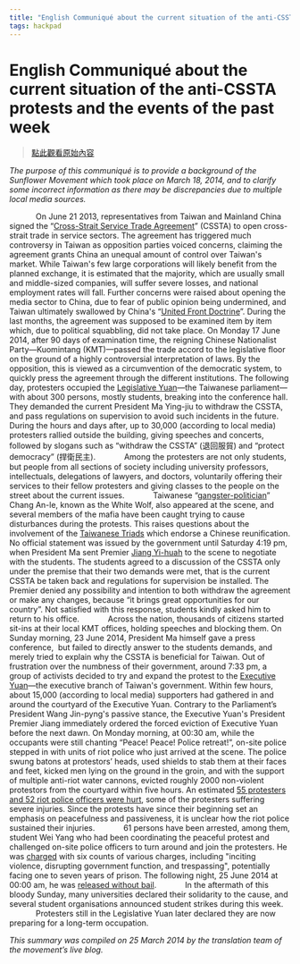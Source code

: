 ```yaml
---
title: "English Communiqué about the current situation of the anti-CSSTA protests and the events of the past week"
tags: hackpad
---
```


# English Communiqué about the current situation of the anti-CSSTA protests and the events of the past week

> [點此觀看原始內容](https://g0v.hackpad.tw/HeVtO3WBpXk)


 _The purpose of this communiqué is to provide a background of the Sunflower Movement which took place on March 18, 2014, and to clarify some incorrect information as there may be discrepancies due to multiple local media sources._

            On June 21 2013, representatives from Taiwan and Mainland China signed the “[Cross-Strait Service Trade Agreement](http://en.wikipedia.org/wiki/Cross-Strait_Service_Trade_Agreement)” (CSSTA) to open cross-strait trade in service sectors. The agreement has triggered much controversy in Taiwan as opposition parties voiced concerns, claiming the agreement grants China an unequal amount of control over Taiwan's market.
 While Taiwan's few large corporations will likely benefit from the planned exchange, it is estimated that the majority, which are usually small and middle-sized companies, will suffer severe losses, and national employment rates will fall. Further concerns were raised about opening the media sector to China, due to fear of public opinion being undermined, and Taiwan ultimately swallowed by China's “[United Front Doctrine](http://en.wikipedia.org/wiki/United_Front_Doctrine)”.
During the last months, the agreement was supposed to be examined item by item which, due to political squabbling, did not take place. On Monday 17 June 2014, after 90 days of examination time, the reigning Chinese Nationalist Party—Kuomintang (KMT)—passed the trade accord to the legislative floor on the ground of a highly controversial interpretation of laws. By the opposition, this is viewed as a circumvention of the democratic system, to quickly press the agreement through the different institutions.
The following day, protesters occupied the [Legislative Yuan](http://en.wikipedia.org/wiki/Legislative_Yuan)—the Taiwanese parliament—with about 300 persons, mostly students, breaking into the conference hall. They demanded the current President Ma Ying-jiu to withdraw the CSSTA, and pass regulations on supervision to avoid such incidents in the future. During the hours and days after, up to 30,000 (according to local media)  protesters rallied outside the building, giving speeches and concerts, followed by slogans such as “withdraw the CSSTA” (退回服貿) and “protect democracy” (捍衛民主).
            Among the protesters are not only students, but people from all sections of society including university professors, intellectuals, delegations of lawyers, and doctors, voluntarily offering their services to their fellow protesters and giving classes to the people on the street about the current issues.
            Taiwanese “[gangster-politician](http://thediplomat.com/2014/02/the-return-of-gangster-politics-in-taiwan/)” Chang An-le, known as the White Wolf, also appeared at the scene, and several members of the mafia have been caught trying to cause disturbances during the protests. This raises questions about the involvement of the [Taiwanese Triads](http://en.wikipedia.org/wiki/Bamboo_Union) which endorse a Chinese reunification.
No official statement was issued by the government until Saturday 4:19 pm, when President Ma sent Premier [Jiang Yi-huah](http://en.wikipedia.org/wiki/Jiang_Yi-huah) to the scene to negotiate with the students. The students agreed to a discussion of the CSSTA only under the premise that their two demands were met, that is the current CSSTA be taken back and regulations for supervision be installed. The Premier denied any possibility and intention to both withdraw the agreement or make any changes, because “it brings great opportunities for our country”. Not satisfied with this response, students kindly asked him to return to his office.
            Across the nation, thousands of citizens started sit-ins at their local KMT offices, holding speeches and blocking them.
On Sunday morning, 23 June 2014, President Ma himself gave a press conference,  but failed to directly answer to the students demands, and merely tried to explain why the CSSTA is beneficial for Taiwan.
Out of frustration over the numbness of their government, around 7:33 pm, a group of activists decided to try and expand the protest to the [Executive Yuan](http://en.wikipedia.org/wiki/Executive_Yuan)—the executive branch of Taiwan's government. Within few hours, about 15,000 (according to local media)  supporters had gathered in and around the courtyard of the Executive Yuan. Contrary to the Parliament’s President Wang Jin-pyng's passive stance, the Executive Yuan's President Premier Jiang immediately ordered the forced eviction of Executive Yuan before the next dawn. On Monday morning, at 00:30 am, while the occupants were still chanting “Peace! Peace! Police retreat!”, on-site police stepped in with units of riot police who just arrived at the scene.
The police swung batons at protestors’ heads, used shields to stab them at their faces and feet, kicked men lying on the ground in the groin, and with the support of multiple anti-riot water cannons, evicted roughly 2000 non-violent protestors from the courtyard within five hours. An estimated [55 protesters and 52 riot police officers were hurt](http://iservice.libertytimes.com.tw/liveNews/news.php?no=974500&type=政治), some of the protesters suffering severe injuries. Since the protests have since their beginning set an emphasis on peacefulness and passiveness, it is unclear how the riot police sustained their injuries.
            61 persons have been arrested, among them, student Wei Yang who had been coordinating the peaceful protest and challenged on-site police officers to turn around and join the protesters. He was [charged](http://www.nownews.com/n/2014/03/25/1163692) with six counts of various charges, including "inciting violence, disrupting government function, and trespassing", potentially facing one to seven years of prison. The following night, 25 June 2014 at 00:00 am, he was [released without bail](http://www.nownews.com/n/2014/03/25/1163692).
            In the aftermath of this bloody Sunday, many universities declared their solidarity to the cause, and several student organisations announced student strikes during this week.
            Protesters still in the Legislative Yuan later declared they are now preparing for a long-term occupation.



 _This summary was compiled on 25 March 2014 by the translation team of the movement’s live blog._



